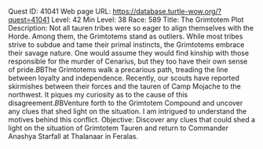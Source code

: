 Quest ID: 41041
Web page URL: https://database.turtle-wow.org/?quest=41041
Level: 42
Min Level: 38
Race: 589
Title: The Grimtotem Plot
Description: Not all tauren tribes were so eager to align themselves with the Horde. Among them, the Grimtotems stand as outliers. While most tribes strive to subdue and tame their primal instincts, the Grimtotems embrace their savage nature. One would assume they would find kinship with those responsible for the murder of Cenarius, but they too have their own sense of pride.$B$BThe Grimtotems walk a precarious path, treading the line between loyalty and independence. Recently, our scouts have reported skirmishes between their forces and the tauren of Camp Mojache to the northwest. It piques my curiosity as to the cause of this disagreement.$B$BVenture forth to the Grimtotem Compound and uncover any clues that shed light on the situation. I am intrigued to understand the motives behind this conflict.
Objective: Discover any clues that could shed a light on the situation of Grimtotem Tauren and return to Commander Anashya Starfall at Thalanaar in Feralas.
